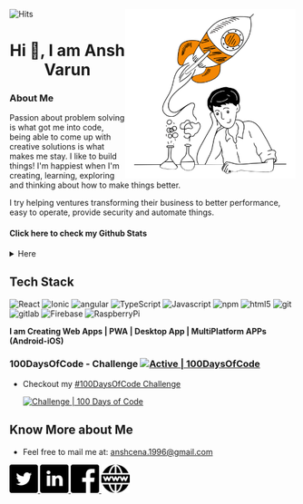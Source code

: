 ![Hits](https://komarev.com/ghpvc/?username=anshcena&color=green)
   <img align="right" src="https://github.com/anshcena/portfolio/blob/master/public/assets/img/img2.svg" width="300"/>
<h1 align="center">Hi 👋, I am Ansh Varun</h1>


### About Me

Passion about problem solving is what got me into code, being able to come up with creative solutions is what makes me stay.
I like to build things!
I'm happiest when I'm creating, learning, exploring and thinking about how to make things better.

I try helping ventures transforming their business to better performance, easy to operate, provide security and automate things.
<h4>Click here to check my Github Stats</h4>
<details>
   <summary>Here</summary>
<h3 align="center">Github Trophy</h3>

[![trophy](https://github-profile-trophy.vercel.app/?username=anshcena&theme=onedark)](https://github.com/anshcena)


[![Ansh's github stats](https://github-readme-stats.vercel.app/api?username=anshcena&show_icons=true&theme=dark)](https://github.com/anshcena/github-readme-stats)

[![Top Langs](https://github-readme-stats.vercel.app/api/top-langs/?username=anshcena&layout=compact&show_icons=true&theme=dark)](https://github.com/anshcena/github-readme-stats)

</details>

## Tech Stack
<img alt="React" src="https://img.shields.io/badge/-React-61DAFB?style=flat-square&logo=react&logoColor=white" /> <img alt="Ionic" src="https://img.shields.io/badge/-ionic-3880FF?style=flat-square&logo=Ionic&logoColor=white" /> <img alt="angular" src="https://img.shields.io/badge/-Angular-DD0031?style=flat-square&logo=angular&logoColor=white" /> <img alt="TypeScript" src="https://img.shields.io/badge/-TypeScript-007ACC?style=flat-square&logo=typescript&logoColor=white" /> <img alt="Javascript" src="https://img.shields.io/badge/-JavaScript-F7DF1E?style=flat-square&logo=JavaScript&logoColor=black" /> <img alt="npm" src="https://img.shields.io/badge/-NPM-CB3837?style=flat-square&logo=npm&logoColor=white" /> <img alt="html5" src="https://img.shields.io/badge/-HTML5-E34F26?style=flat-square&logo=html5&logoColor=white" /> <img alt="git" src="https://img.shields.io/badge/-Git-F05032?style=flat-square&logo=git&logoColor=white" /> <img alt="gitlab" src="https://img.shields.io/badge/-Gitlab-303030?style=flat-square&logo=gitlab&logoColor=white" /> <img alt="Firebase" src="https://img.shields.io/badge/-Firebase-FFCA28?style=flat-square&logo=Firebase&logoColor=black" /> <img alt="RaspberryPi" src="https://img.shields.io/badge/-RaspberryPi-C51A4A?style=flat-square&logo=Raspberry%20Pi&logoColor=black" />

**I am Creating Web Apps | PWA | Desktop App | MultiPlatform APPs (Android-iOS)**


### 100DaysOfCode - Challenge [![Active | 100DaysOfCode](https://img.shields.io/static/v1?label=Active&message=100DaysOfCode&color=red)](https://twitter.com/anshcasm)

- Checkout my [#100DaysOfCode Challenge](https://github.com/anshcena/100DaysOfCode-Challenge)

   [![Challenge | 100 Days of Code](https://img.shields.io/static/v1?label=Challenge&labelColor=384357&message=100%20Days%20of%20Code&color=00b4ee&style=for-the-badge&link=https://www.100daysofcode.com)](https://www.100daysofcode.com)

   
   


## Know More about Me

- Feel free to mail me at: anshcena.1996@gmail.com

<a href="https://twitter.com/anshcasm" target="_blank">
  <img src="https://github.com/anshcena/anshcena/blob/master/twitter.png" width="50px" />
</a>
<a href="https://www.linkedin.com/in/ansh-varun-147125107/" target="_blank">
  <img src="https://github.com/anshcena/anshcena/blob/master/linkedin.png" width="50px"/>
</a>
<a href="https://www.facebook.com/anshcena" target="_blank">
  <img src="https://github.com/anshcena/anshcena/blob/master/facebook.png" width="50px"/>
</a>
<a href="https://anshvarun.tech/" target="_blank">
  <img src="https://github.com/anshcena/anshcena/blob/master/www.png" width="50px"/>
</a>
 

